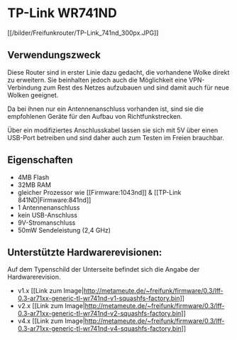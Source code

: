 # TP-Link WR741ND
[[/bilder/Freifunkrouter/TP-Link_741nd_300px.JPG]]

## Verwendungszweck
Diese Router sind in erster Linie dazu gedacht, die vorhandene Wolke direkt zu erweitern.
Sie beinhalten jedoch auch die Möglichkeit eine VPN-Verbindung zum Rest des Netzes aufzubauen und sind damit auch für neue Wolken geeignet.

Da bei ihnen nur ein Antennenanschluss vorhanden ist, sind sie die empfohlenen Geräte für den Aufbau von Richtfunkstrecken.

Über ein modifiziertes Anschlusskabel lassen sie sich mit 5V über einen USB-Port betreiben und sind daher auch zum Testen im Freien brauchbar.

## Eigenschaften
* 4MB Flash
* 32MB RAM
* gleicher Prozessor wie [[Firmware:1043nd]] & [[TP-Link 841ND|Firmware:841nd]]
* 1 Antennenanschluss
* kein USB-Anschluss
* 9V-Stromanschluss
* 50mW Sendeleistung (2,4 GHz)

## Unterstützte Hardwarerevisionen:
Auf dem Typenschild der Unterseite befindet sich die Angabe der Hardwarerevision.

* v1.x [[Link zum Image|http://metameute.de/~freifunk/firmware/0.3/lff-0.3-ar71xx-generic-tl-wr741nd-v1-squashfs-factory.bin]]
* v2.x [[Link zum Image|http://metameute.de/~freifunk/firmware/0.3/lff-0.3-ar71xx-generic-tl-wr741nd-v2-squashfs-factory.bin]]
* v4.x [[Link zum Image|http://metameute.de/~freifunk/firmware/0.3/lff-0.3-ar71xx-generic-tl-wr741nd-v4-squashfs-factory.bin]]
